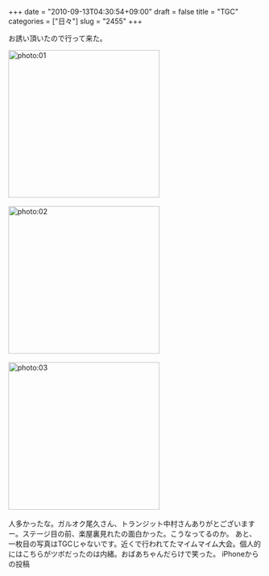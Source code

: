 +++
date = "2010-09-13T04:30:54+09:00"
draft = false
title = "TGC"
categories = ["日々"]
slug = "2455"
+++

お誘い頂いたので行って来た。
<div align="left"><a href="http://ieiri.net/wordpress/wp-content/uploads/ameblo/blog_import_4f7a3a26a9901.jpg"><img src="http://ieiri.net/wordpress/wp-content/uploads/ameblo/blog_import_4f7a3a26a9901.jpg" alt="photo:01" width="300" height="293" border="0" /></a></div><br clear="all" />
<div align="left"><a href="http://ieiri.net/wordpress/wp-content/uploads/ameblo/blog_import_4f7a3a27335d0.jpg"><img src="http://ieiri.net/wordpress/wp-content/uploads/ameblo/blog_import_4f7a3a27335d0.jpg" alt="photo:02" width="300" height="293" border="0" /></a></div><br clear="all" />
<div align="left"><a href="http://ieiri.net/wordpress/wp-content/uploads/ameblo/blog_import_4f7a3a282d715.jpg"><img src="http://ieiri.net/wordpress/wp-content/uploads/ameblo/blog_import_4f7a3a282d715.jpg" alt="photo:03" width="300" height="293" border="0" /></a></div><br clear="all" />
人多かったな。ガルオク尾久さん、トランジット中村さんありがとございますー。ステージ目の前、楽屋裏見れたの面白かった。こうなってるのか。
あと、一枚目の写真はTGCじゃないです。近くで行われてたマイムマイム大会。個人的にはこちらがツボだったのは内緒。おばあちゃんだらけで笑った。
iPhoneからの投稿
